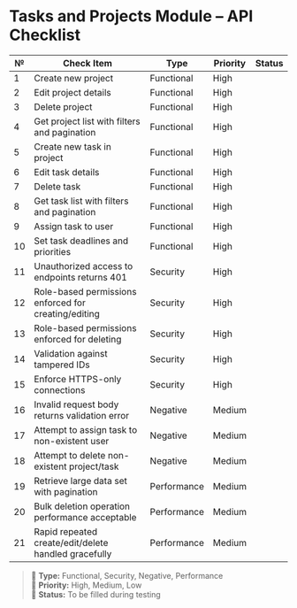 # Tasks and Projects Module – API Checklist

| №  | Check Item                                             | Type        | Priority | Status |
|----|---------------------------------------------------------|-------------|----------|--------|
| 1  | Create new project                                      | Functional  | High     |        |
| 2  | Edit project details                                    | Functional  | High     |        |
| 3  | Delete project                                          | Functional  | High     |        |
| 4  | Get project list with filters and pagination            | Functional  | High     |        |
| 5  | Create new task in project                              | Functional  | High     |        |
| 6  | Edit task details                                       | Functional  | High     |        |
| 7  | Delete task                                             | Functional  | High     |        |
| 8  | Get task list with filters and pagination               | Functional  | High     |        |
| 9  | Assign task to user                                     | Functional  | High     |        |
| 10 | Set task deadlines and priorities                       | Functional  | High     |        |
| 11 | Unauthorized access to endpoints returns 401            | Security    | High     |        |
| 12 | Role-based permissions enforced for creating/editing    | Security    | High     |        |
| 13 | Role-based permissions enforced for deleting            | Security    | High     |        |
| 14 | Validation against tampered IDs                         | Security    | High     |        |
| 15 | Enforce HTTPS-only connections                          | Security    | High     |        |
| 16 | Invalid request body returns validation error           | Negative    | Medium   |        |
| 17 | Attempt to assign task to non-existent user             | Negative    | Medium   |        |
| 18 | Attempt to delete non-existent project/task             | Negative    | Medium   |        |
| 19 | Retrieve large data set with pagination                 | Performance | Medium   |        |
| 20 | Bulk deletion operation performance acceptable          | Performance | Medium   |        |
| 21 | Rapid repeated create/edit/delete handled gracefully    | Performance | Medium   |        |

> 🔹 **Type:** Functional, Security, Negative, Performance  
> 🔸 **Priority:** High, Medium, Low  
> 🔘 **Status:** To be filled during testing